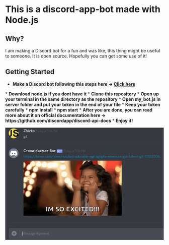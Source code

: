 # This is a discord-app-bot made with Node.js

## Why?
I am making a Discord bot for a fun and was like, this thing might be useful to someone. It is open source. Hopefully you can get some use of it!

## Getting Started
*  <b>Make a Discord bot following this steps here ->
  [Click here](https://github.com/reactiflux/discord-irc/wiki/Creating-a-discord-bot-&-getting-a-token)
  </b>
*  <b>Download node.js if you dont have it</b>
*  <b>Clone this repository</b>
*  <b>Open up your terminal in the same directory as the repository</b>
*  <b>Open my_bot.js in server folder and put your token in the end of your file</b>
*  <b>Keep your token carefully</b>
*  <b>npm install</b>
*  <b>npm start</b>
*  <b>After you are done, you can read more about it on official documentation here -> https://github.com/discordapp/discord-api-docs</b>
*  <b>Enjoy it!</b>

![gifImage](/Storage/images/discord.png?raw=true "Optional Title")
